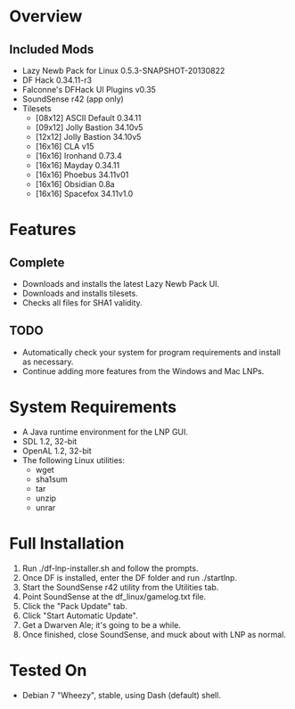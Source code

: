 Overview
========

Included Mods
-------------

* Lazy Newb Pack for Linux 0.5.3-SNAPSHOT-20130822
* DF Hack 0.34.11-r3
* Falconne's DFHack UI Plugins v0.35
* SoundSense r42 (app only)
* Tilesets
  - [08x12] ASCII Default 0.34.11
  - [09x12] Jolly Bastion 34.10v5
  - [12x12] Jolly Bastion 34.10v5
  - [16x16] CLA v15
  - [16x16] Ironhand 0.73.4
  - [16x16] Mayday 0.34.11
  - [16x16] Phoebus 34.11v01
  - [16x16] Obsidian 0.8a
  - [16x16] Spacefox 34.11v1.0


Features
========

Complete
--------

 * Downloads and installs the latest Lazy Newb Pack UI.
 * Downloads and installs tilesets.
 * Checks all files for SHA1 validity.
 
TODO
----

 * Automatically check your system for program requirements and install as necessary.
 * Continue adding more features from the Windows and Mac LNPs.


System Requirements
===================

* A Java runtime environment for the LNP GUI.
* SDL 1.2, 32-bit
* OpenAL 1.2, 32-bit
* The following Linux utilities:
  - wget
  - sha1sum
  - tar
  - unzip
  - unrar



Full Installation
=================

1. Run ./df-lnp-installer.sh and follow the prompts.
2. Once DF is installed, enter the DF folder and run ./startlnp.
3. Start the SoundSense r42 utility from the Utilities tab.
4. Point SoundSense at the df_linux/gamelog.txt file.
5. Click the "Pack Update" tab.
6. Click "Start Automatic Update".
7. Get a Dwarven Ale; it's going to be a while.
8. Once finished, close SoundSense, and muck about with LNP as normal.

Tested On
=========

* Debian 7 "Wheezy", stable, using Dash (default) shell.
